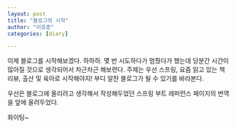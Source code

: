 ```yaml
---
layout: post
title: "블로그의 시작"
author: "이호종"
categories: [diary]

---
```


이제 블로그를 시작해보겠다. 하하하.
몇 번 시도하다가 멈췄다가 했는데 당분간 시간이 많아질 것으로 생각되어서 차근차근 해보련다.
주제는 우선 스프링, 요즘 읽고 있는 책 리뷰, 출산 및 육아로 시작해야지!
부디 알찬 블로그가 될 수 있기를 바라본다.

우선은 블로그에 올리려고 생각해서 작성해두었던 스프링 부트 레퍼런스 페이지의 번역을 앞에 올려두었다.

화이팅~